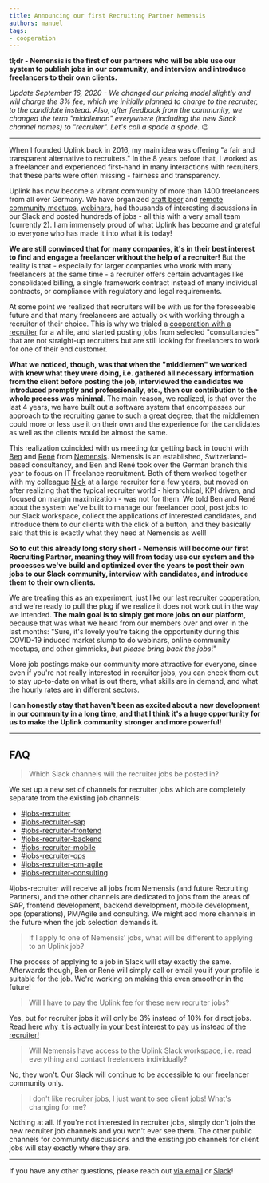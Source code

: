 ```yaml
---
title: Announcing our first Recruiting Partner Nemensis
authors: manuel
tags:
- cooperation
---
```


**tl;dr - Nemensis is the first of our partners who will be able use our system to publish jobs in our community, and interview and introduce freelancers to their own clients.**

_Update September 16, 2020 - We changed our pricing model slightly and will charge the 3% fee, which we initially planned to charge to the recruiter, to the candidate instead. Also, after feedback from the community, we changed the term "middleman" everywhere (including the new Slack channel names) to "recruiter". Let's call a spade a spade._ 😉

---

When I founded Uplink back in 2016, my main idea was offering "a fair and transparent alternative to recruiters." In the 8 years before that, I worked as a freelancer and experienced first-hand in many interactions with recruiters, that these parts were often missing - fairness and transparency.

Uplink has now become a vibrant community of more than 1400 freelancers from all over Germany. We have organized [craft beer](https://uplink.tech/blog/tag/community-meetup/) and [remote community meetups](https://uplink.tech/blog/start-and-redesign-of-our-remote-community-meetups/), [webinars](https://uplink.tech/blog/launching-our-webinar-series/), had thousands of interesting discussions in our Slack and posted hundreds of jobs - all this with a very small team (currently 2). I am immensely proud of what Uplink has become and grateful to everyone who has made it into what it is today!

**We are still convinced that for many companies, it's in their best interest to find and engage a freelancer without the help of a recruiter!** But the reality is that - especially for larger companies who work with many freelancers at the same time - a recruiter offers certain advantages like consolidated billing, a single framework contract instead of many individual contracts, or compliance with regulatory and legal requirements.

At some point we realized that recruiters will be with us for the foreseeable future and that many freelancers are actually ok with working through a recruiter of their choice. This is why we trialed a [cooperation with a recruiter](https://uplink.tech/blog/announcing-our-cooperation-with-modis/) for a while, and started posting jobs from selected "consultancies" that are not straight-up recruiters but are still looking for freelancers to work for one of their end customer.

**What we noticed, though, was that when the "middlemen" we worked with knew what they were doing, i.e. gathered all necessary information from the client before posting the job, interviewed the candidates we introduced promptly and professionally, etc., then our contribution to the whole process was minimal**. The main reason, we realized, is that over the last 4 years, we have built out a software system that encompasses our approach to the recruiting game to such a great degree, that the middlemen could more or less use it on their own and the experience for the candidates as well as the clients would be almost the same.

This realization coincided with us meeting (or getting back in touch) with [Ben](https://www.linkedin.com/in/benjaminwalk3r/) and [René](https://www.linkedin.com/in/rene-schwinning-a369b4bb/) from [Nemensis](https://www.nemensis.com/de/). Nemensis is an established, Switzerland-based consultancy, and Ben and René took over the German branch this year to focus on IT freelance recruitment. Both of them worked together with my colleague [Nick](https://www.linkedin.com/in/nick-oestreich-075218135/) at a large recruiter for a few years, but moved on after realizing that the typical recruiter world - hierarchical, KPI driven, and focused on margin maximization - was not for them. We told Ben and René about the system we've built to manage our freelancer pool, post jobs to our Slack workspace, collect the applications of interested candidates, and introduce them to our clients with the click of a button, and they basically said that this is exactly what they need at Nemensis as well!

**So to cut this already long story short - Nemensis will become our first Recruiting Partner, meaning they will from today use our system and the processes we've build and optimized over the years to post their own jobs to our Slack community, interview with candidates, and introduce them to their own clients.**

We are treating this as an experiment, just like our last recruiter cooperation, and we're ready to pull the plug if we realize it does not work out in the way we intended. **The main goal is to simply get more jobs on our platform**, because that was what we heard from our members over and over in the last months: "Sure, it's lovely you're taking the opportunity during this COVID-19 induced market slump to do webinars, online community meetups, and other gimmicks, _but please bring back the jobs_!"

More job postings make our community more attractive for everyone, since even if you're not really interested in recruiter jobs, you can check them out to stay up-to-date on what is out there, what skills are in demand, and what the hourly rates are in different sectors.

**I can honestly stay that haven't been as excited about a new development in our community in a long time, and that I think it's a huge opportunity for us to make the Uplink community stronger and more powerful!**

---

## FAQ

> Which Slack channels will the recruiter jobs be posted in?

We set up a new set of channels for recruiter jobs which are completely separate from the existing job channels:

- [#jobs-recruiter](https://slack.com/app_redirect?team=T1LBG4C5N&channel=C01AP26K7KK)
- [#jobs-recruiter-sap](https://slack.com/app_redirect?team=T1LBG4C5N&channel=C019U5QD7L7)
- [#jobs-recruiter-frontend](https://slack.com/app_redirect?team=T1LBG4C5N&channel=C019U5R0MP1)
- [#jobs-recruiter-backend](https://slack.com/app_redirect?team=T1LBG4C5N&channel=C019U5RD8F9)
- [#jobs-recruiter-mobile](https://slack.com/app_redirect?team=T1LBG4C5N&channel=C019U5RQQDV)
- [#jobs-recruiter-ops](https://slack.com/app_redirect?team=T1LBG4C5N&channel=C01A5R3FSJZ)
- [#jobs-recruiter-pm-agile](https://slack.com/app_redirect?team=T1LBG4C5N&channel=C01A5R468SH)
- [#jobs-recruiter-consulting](https://slack.com/app_redirect?team=T1LBG4C5N&channel=C01A94A65GT)

#jobs-recruiter will receive all jobs from Nemensis (and future Recruiting Partners), and the other channels are dedicated to jobs from the areas of SAP, frontend development, backend development, mobile development, ops (operations), PM/Agile and consulting. We might add more channels in the future when the job selection demands it.

> If I apply to one of Nemensis' jobs, what will be different to applying to an Uplink job?

The process of applying to a job in Slack will stay exactly the same. Afterwards though, Ben or René will simply call or email you if your profile is suitable for the job. We're working on making this even smoother in the future!

> Will I have to pay the Uplink fee for these new recruiter jobs?

Yes, but for recruiter jobs it will only be 3% instead of 10% for direct jobs. [Read here why it is actually in your best interest to pay us instead of the recruiter!](https://kb.uplink.tech/freelancers/our-fee)

> Will Nemensis have access to the Uplink Slack workspace, i.e. read everything and contact freelancers individually?

No, they won't. Our Slack will continue to be accessible to our freelancer community only.

> I don't like recruiter jobs, I just want to see client jobs! What's changing for me?

Nothing at all. If you're not interested in recruiter jobs, simply don't join the new recruiter job channels and you won't ever see them. The other public channels for community discussions and the existing job channels for client jobs will stay exactly where they are.

---

If you have any other questions, please reach out [via email](mailto:hello@uplink.tech) or [Slack](https://uplinkhq.slack.com/team/U1LB9UVJQ)!
